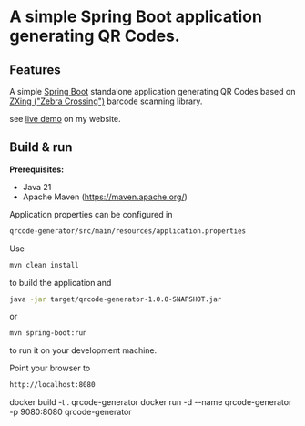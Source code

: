 # A simple Spring Boot application generating QR Codes.

Features
--------

A simple [Spring Boot](http://projects.spring.io/spring-boot/) standalone application generating QR Codes based on
[ZXing ("Zebra Crossing")](https://github.com/zxing/zxing/) barcode scanning library.

see [live demo](https://ksbrwsk.de:9080/) on my website.

Build & run 
-----------

**Prerequisites:**

* Java 21
* Apache Maven (https://maven.apache.org/)

Application properties can be configured in

```bash
qrcode-generator/src/main/resources/application.properties
```

Use

```bash
mvn clean install
```
to build the application and

```bash
java -jar target/qrcode-generator-1.0.0-SNAPSHOT.jar
```

or 

```bash
mvn spring-boot:run
```

to run it on your development machine.

Point your browser to 

```bash
http://localhost:8080
```

docker build -t . qrcode-generator
docker run -d --name qrcode-generator -p 9080:8080 qrcode-generator


